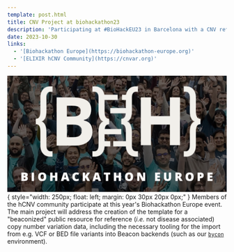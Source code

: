 ```yaml
---
template: post.html
title: CNV Project at biohackathon23
description: 'Participating at #BioHackEU23 in Barcelona with a CNV reference resource project'
date: 2023-10-30
links:
  - '[Biohackathon Europe](https://biohackathon-europe.org)'
  - '[ELIXIR hCNV Community](https://cnvar.org)'
---
```


![biohackathon logo image](/img/biohackathon-europe-image.png){ style="width: 250px; float: left; margin: 0px 30px 20px 0px;" }
Members of the hCNV community participate at this year's
Biohackathon Europe event. The main project will address the creation of the template
for a "beaconized" public resource for reference (_i.e._ not disease associated)
copy number variation data, including the necessary tooling for the import from
e.g. VCF or BED file variants into Beacon backends (such as our [`bycon`](https://github.com/progenetix/bycon/) environment).

<!--more-->
